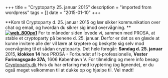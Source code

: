 +++
title = "Cryptoparty 25. januar 2015"
description = "imported from wordpress"
tags = []
date = "2015-01-10"
+++

**Kom til Cryptoparty d. 25. januar 2015 og lær sikker kommunikation over chat og email, og hvordan du sikrer sig imod overvågning. ** **[![web_800px1](https://bitbureauet.dk/wp-content/uploads/2015/01/web_800px1.png)](https://cryptoparty.dk)** For to måneder siden lovede vi, sammen med PROSA, at stable et cryptoparty på benene d. 25. januar. Derfor er det os en glæde at kunne invitere alle der vil lære at kryptere og beskytte sig selv mod overvågning til et sådan cryptoparty. Det hele foregår: **Søndag d. 25. januar** 2015, **klokken 14** hos PROSA - Forbundet af It-professionelle, **Vester Farimagsgade 37A**, 1606 København V. For tilmelding og mere info besøg: [Cryptoparty.dk](https://cryptoparty.dk) Hvis du har erfaring med kryptering (og lignende), er du også meget velkommen til at dukke op og hjælpe til. Vel mødt!

